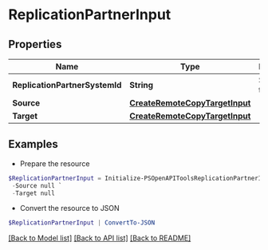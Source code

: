 # ReplicationPartnerInput
## Properties

Name | Type | Description | Notes
------------ | ------------- | ------------- | -------------
**ReplicationPartnerSystemId** | **String** | SystemId of target array | 
**Source** | [**CreateRemoteCopyTargetInput**](CreateRemoteCopyTargetInput.md) |  | 
**Target** | [**CreateRemoteCopyTargetInput**](CreateRemoteCopyTargetInput.md) |  | 

## Examples

- Prepare the resource
```powershell
$ReplicationPartnerInput = Initialize-PSOpenAPIToolsReplicationPartnerInput  -ReplicationPartnerSystemId null `
 -Source null `
 -Target null
```

- Convert the resource to JSON
```powershell
$ReplicationPartnerInput | ConvertTo-JSON
```

[[Back to Model list]](../README.md#documentation-for-models) [[Back to API list]](../README.md#documentation-for-api-endpoints) [[Back to README]](../README.md)

